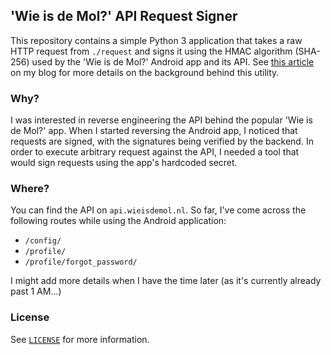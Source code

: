 ## 'Wie is de Mol?' API Request Signer
This repository contains a simple Python 3 application that takes a raw HTTP request from `./request`
and signs it using the HMAC algorithm (SHA-256) used by the 'Wie is de Mol?' Android app and its API. See 
[this article](https://n04m.nl/reverse-engineering-the-wie-is-de-mol-app) on my blog for more details on the background behind this utility.

### Why?
I was interested in reverse engineering the API behind the popular 'Wie is de Mol?' app. When I started reversing
the Android app, I noticed that requests are signed, with the signatures being verified by the backend. In order to 
execute arbitrary request against the API, I needed a tool that would sign requests using the app's hardcoded secret.

### Where?
You can find the API on `api.wieisdemol.nl`. So far, I've come across the following routes while using the Android 
application:

- `/config/`
- `/profile/`
- `/profile/forgot_password/`

I might add more details when I have the time later (as it's currently already past 1 AM...)

### License
See [`LICENSE`](LICENSE) for more information.
